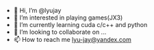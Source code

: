- 👋 Hi, I’m @lyujay
- 👀 I’m interested in playing games(JX3)
- 🌱 I’m currently learning cuda c/c++ and python
- 💞️ I’m looking to collaborate on ...
- 📫 How to reach me lyu-jay@yandex.com

<!---
lyujay/lyujay is a ✨ special ✨ repository because its `README.md` (this file) appears on your GitHub profile.
You can click the Preview link to take a look at your changes.
--->
